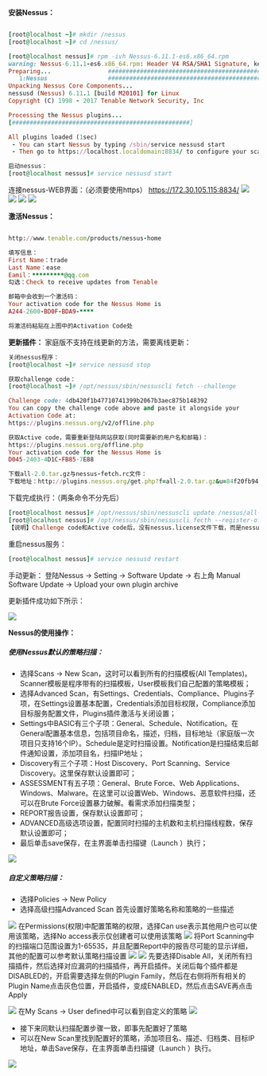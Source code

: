 
**安装Nessus：**
```ruby

[root@localhost ~]# mkdir /nessus
[root@localhost ~]# cd /nessus/

[root@localhost nessus]# rpm -ivh Nessus-6.11.1-es6.x86_64.rpm 
warning: Nessus-6.11.1-es6.x86_64.rpm: Header V4 RSA/SHA1 Signature, key ID 1c0c4a5d: NOKEY
Preparing...                ########################################### [100%]
   1:Nessus                 ########################################### [100%]
Unpacking Nessus Core Components...
nessusd (Nessus) 6.11.1 [build M20101] for Linux
Copyright (C) 1998 - 2017 Tenable Network Security, Inc

Processing the Nessus plugins...
[##################################################]

All plugins loaded (1sec)
 - You can start Nessus by typing /sbin/service nessusd start
 - Then go to https://localhost.localdomain:8834/ to configure your scanner

启动nessus：
[root@localhost nessus]# service nessusd start


```
连接nessus-WEB界面：（必须要使用https）
https://172.30.105.115:8834/
![](https://github.com/ZongYuWang/image/blob/master/Nessus1.png)
![](https://github.com/ZongYuWang/image/blob/master/Nessus2.png)
![](https://github.com/ZongYuWang/image/blob/master/Nessus3.png)
![](https://github.com/ZongYuWang/image/blob/master/Nessus4.png)

**激活Nessus：**
```ruby

http://www.tenable.com/products/nessus-home

填写信息：
First Name：trade
Last Name：ease
Eamil：*********@qq.com
勾选：Check to receive updates from Tenable

邮箱中会收到一个激活码：
Your activation code for the Nessus Home is 
A244-2600-BD0F-BDA9-****

将激活码粘贴在上图中的Activation Code处

```

**更新插件：**
家庭版不支持在线更新的方法，需要离线更新：
```ruby
关闭nessus程序：
[root@localhost ~]# service nessusd stop

获取challenge code：
[root@localhost ~]# /opt/nessus/sbin/nessuscli fetch --challenge

Challenge code: 4db420f1b47710741399b2067b3aec875b148392
You can copy the challenge code above and paste it alongside your
Activation Code at:
https://plugins.nessus.org/v2/offline.php

获取Active code，需要重新登陆网站获取(同时需要新的用户名和邮箱)：
https://plugins.nessus.org/offline.php
Your activation code for the Nessus Home is 
D045-2403-4D1C-FB85-7E88

下载all-2.0.tar.gz与nessus-fetch.rc文件：
下载地址：http://plugins.nessus.org/get.php?f=all-2.0.tar.gz&u=84f20fb9412017633d98a9ea60e0c832&p=ac1d4023e673024d421e8e811fb007bb 
```

下载完成执行：（两条命令不分先后）
```ruby
[root@localhost nessus]# /opt/nessus/sbin/nessuscli update /nessus/all-2.0.tar.gz 
[root@localhost nessus]# /opt/nessus/sbin/nessuscli fecth --register-offline nessus.license
【说明】Challenge code和Active code后，没有nessus.license文件下载，而是nessus-fetch.rc。这是由于没有关闭nessus程序导致的，再申请只有nessus-fetch.rc
```
重启nessus服务：
```ruby
[root@localhost nessus]# service nessusd restart
```
手动更新：
登陆Nessus → Setting → Software Update → 右上角 Manual Software Update → Upload your own plugin archive

更新插件成功如下所示：

![](https://github.com/ZongYuWang/image/blob/master/Nessus5.png)


**Nessus的使用操作：**
##### 使用Nessus默认的策略扫描：
- 选择Scans → New Scan，这时可以看到所有的扫描模板(All Templates)。Scanner模板是程序带有的扫描模板，User模板我们自己配置的策略模板；
- 选择Advanced Scan，有Settings、Credentials、Compliance、Plugins子项，在Settings设置基本配置，Credentials添加目标权限，Compliance添加目标服务配置文件，Plugins插件激活与关闭设置；
- Settings中BASIC有三个子项：General、Schedule、Notification。在General配置基本信息，包括项目命名，描述，归档，目标地址（家庭版一次项目只支持16个IP）。Schedule是定时扫描设置。Notification是扫描结束后邮件通知设置，添加项目名，扫描IP地址；
- Discovery有三个子项：Host Discovery、Port Scanning、Service Discovery。这里保存默认设置即可；
- ASSESSMENT有五子项：General、Brute Force、Web Applications、Windows、Malware。在这里可以设置Web、Windows、恶意软件扫描，还可以在Brute Force设置暴力破解。看需求添加扫描类型；
- REPORT报告设置，保存默认设置即可；
- ADVANCED高级选项设置，配置同时扫描的主机数和主机扫描线程数，保存默认设置即可；
- 最后单击save保存，在主界面单击扫描键（Launch ）执行；

![](https://github.com/ZongYuWang/image/blob/master/Nessus6.png)

##### 自定义策略扫描：
- 选择Policies → New Policy
- 选择高级扫描Advanced Scan
首先设置好策略名称和策略的一些描述

![](https://github.com/ZongYuWang/image/blob/master/Nessus7.png)
在Permissions(权限)中配置策略的权限，选择Can use表示其他用户也可以使用该策略，选择No access表示仅创建者可以使用该策略
![](https://github.com/ZongYuWang/image/blob/master/Nessus8.png)
将Port Scanning中的扫描端口范围设置为1-65535，并且配置Report中的报告尽可能的显示详细，其他的配置可以参考默认策略扫描设置
![](https://github.com/ZongYuWang/image/blob/master/Nessus9.png)
![](https://github.com/ZongYuWang/image/blob/master/Nessus10.png)
先要选择Disable All，关闭所有扫描插件，然后选择对应漏洞的扫描插件，再开启插件。关闭后每个插件都是DISABLED的，开启需要选择左侧的Plugin Family，然后在右侧将所有相关的Plugin Name点击灰色位置，开启插件，变成ENABLED，然后点击SAVE再点击Apply


![](https://github.com/ZongYuWang/image/blob/master/Nessus11.png)
在My Scans → User defined中可以看到自定义的策略
![](https://github.com/ZongYuWang/image/blob/master/Nessus12.png)
- 接下来同默认扫描配置步骤一致，即事先配置好了策略
- 可以在New Scan里找到配置好的策略，添加项目名、描述、归档类、目标IP地址，单击Save保存，在主界面单击扫描键（Launch ）执行。

![](https://github.com/ZongYuWang/image/blob/master/Nessus13.png)